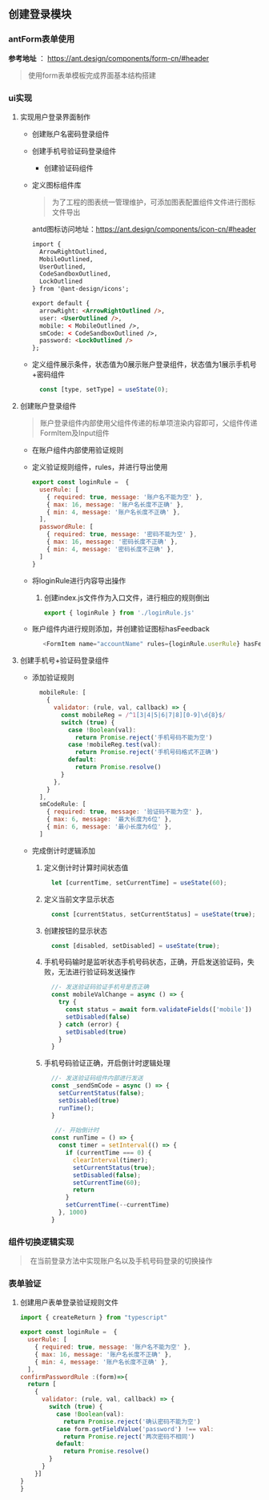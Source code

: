 

## 创建登录模块



### antForm表单使用

**参考地址** ： https://ant.design/components/form-cn/#header

> 使用form表单模板完成界面基本结构搭建

### ui实现

1. 实现用户登录界面制作

    - 创建账户名密码登录组件

    - 创建手机号验证码登录组件

        - 创建验证码组件

    - 定义图标组件库

        > 为了工程的图表统一管理维护，可添加图表配置组件文件进行图标文件导出

        antd图标访问地址：https://ant.design/components/icon-cn/#header

        ```html
        import {
          ArrowRightOutlined,
          MobileOutlined,
          UserOutlined,
          CodeSandboxOutlined,
          LockOutlined
        } from '@ant-design/icons';
        
        export default {
          arrowRight: <ArrowRightOutlined />,
          user: <UserOutlined />,
          mobile: < MobileOutlined />,
          smCode: < CodeSandboxOutlined />,
          password: <LockOutlined />
        };
        ```

        

    - 定义组件展示条件，状态值为0展示账户登录组件，状态值为1展示手机号+密码组件

        ```js
          const [type, setType] = useState(0);
        ```

2. 创建账户登录组件

    > 账户登录组件内部使用父组件传递的标单项渲染内容即可，父组件传递FormItem及Input组件

    - 在账户组件内部使用验证规则

    - 定义验证规则组件，rules，并进行导出使用

        ```js
        export const loginRule =  {
          userRule: [
            { required: true, message: '账户名不能为空' },
            { max: 16, message: '账户名长度不正确' },
            { min: 4, message: '账户名长度不正确' },
          ],
          passwordRule: [
            { required: true, message: '密码不能为空' },
            { max: 16, message: '密码长度不正确' },
            { min: 4, message: '密码长度不正确' },
          ]
        }
        
        ```

    - 将loginRule进行内容导出操作

        1. 创建index.js文件作为入口文件，进行相应的规则倒出

            ```js
            export { loginRule } from './loginRule.js'
            ```

    - 账户组件内进行规则添加，并创建验证图标hasFeedback

        ```js
           <FormItem name="accountName" rules={loginRule.userRule} hasFeedback>
        ```

3. 创建手机号+验证码登录组件

    - 添加验证规则

        ```js
          mobileRule: [
            {
              validator: (rule, val, callback) => {
                const mobileReg = /^1[3|4|5|6|7|8][0-9]\d{8}$/
                switch (true) {
                  case !Boolean(val):
                    return Promise.reject('手机号码不能为空')
                  case !mobileReg.test(val):
                    return Promise.reject('手机号码格式不正确')
                  default:
                    return Promise.resolve()
                }
              },
            }
          ],
          smCodeRule: [
            { required: true, message: '验证码不能为空' },
            { max: 6, message: '最大长度为6位' },
            { min: 6, message: '最小长度为6位' },
          ]
        ```

    - 完成倒计时逻辑添加

        1. 定义倒计时计算时间状态值

            ```js
              let [currentTime, setCurrentTime] = useState(60);
            ```

        2. 定义当前文字显示状态

            ```js
              const [currentStatus, setCurrentStatus] = useState(true);
            ```

        3. 创建按钮的显示状态

            ```js
              const [disabled, setDisabled] = useState(true);
            ```

        4. 手机号码输时是监听状态手机号码状态，正确，开启发送验证码，失败，无法进行验证码发送操作

            ```js
              //- 发送验证码验证手机号是否正确
              const mobileValChange = async () => {
                try {
                  const status = await form.validateFields(['mobile'])
                  setDisabled(false)
                } catch (error) {
                  setDisabled(true)
                }
              }
            ```

        5. 手机号码验证正确，开启倒计时逻辑处理

            ```js
              //- 发送验证码组件内部进行发送
              const _sendSmCode = async () => {
                setCurrentStatus(false);
                setDisabled(true)
                runTime();
              }
              
               //- 开始倒计时
              const runTime = () => {
                const timer = setInterval(() => {
                  if (currentTime === 0) {
                    clearInterval(timer);
                    setCurrentStatus(true);
                    setDisabled(false);
                    setCurrentTime(60);
                    return
                  }
                  setCurrentTime(--currentTime)
                }, 1000)
              }
            ```

            

### 组件切换逻辑实现

> ​	在当前登录方法中实现账户名以及手机号码登录的切换操作



### 表单验证

1. 创建用户表单登录验证规则文件

    ```js
    import { createReturn } from "typescript"
    
    export const loginRule =  {
      userRule: [
        { required: true, message: '账户名不能为空' },
        { max: 16, message: '账户名长度不正确' },
        { min: 4, message: '账户名长度不正确' },
      ],
    confirmPasswordRule :(form)=>{
      return [
        {
          validator: (rule, val, callback) => {
            switch (true) {
              case !Boolean(val):
                return Promise.reject('确认密码不能为空')
              case form.getFieldValue('password') !== val:
                return Promise.reject('两次密码不相同')
              default:
                return Promise.resolve()
            }
          }
        }]
    }
    }
    ```
